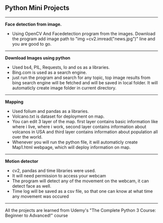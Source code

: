 ## Python Mini Projects
___
**Face detection from image.**
* Using OpenCV And Facedetection program from the images. Download the program add image path to "img =cv2.imread("news.jpg")"  line and you are good to go.
___

**Download Images using python**
* Used bs4, PIL, Requests, Io and os as a libraries. 
* Bing.com is used as a search engine.
* just run the program and search for any topic, top image results from bing search engine will be fetched and will be saved in local folder. It will automaticly create image folder in current directory.

___

**Mapping**
* Used folium and pandas as a libraries.
* Volcano.txt is dataset for deployment on map.
*  You can edit 3 layer of the map. first layer contains basic information like where i live, where i work, second layer contains information about volcanos in USA and third layer contains information about population all over the world.
*  Whenever you will run the python file, it will automaticly create Map1.html webpage, which will deploy information  on map.
___
**Motion detector**
* cv2, pandas and time libraries were used.
* It will need permission to access your webcam
* The program will detect any of the movement on the webcam, it can detect face as well.
* Time log will be saved as a csv file, so that one can know at what time any movement was occured
____

All the projects are learned from Udemy's "The Complete Python 3 Course: Beginner to Advanced!" course
